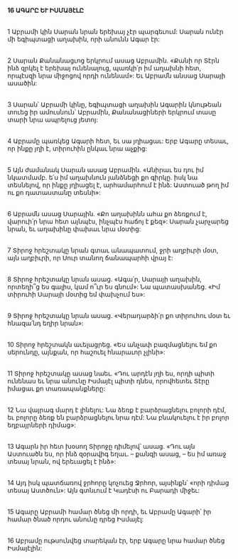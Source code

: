 **16 ԱԳԱՐԸ ԵՒ ԻՍՄԱՅէԼԸ**

\
1 Աբրամի կին Սարան նրան երեխայ չէր պարգեւում: Սարան ունէր մի եգիպտացի աղախին, որի անունն Ագար էր:

\
2 Սարան Քանանացւոց երկրում ասաց Աբրամին. «Քանի որ Տէրն ինձ զրկել է երեխայ ունենալուց, պառկի՛ր իմ աղախնի հետ, որպէսզի նրա միջոցով որդի ունենամ»: Եւ Աբրամն անսաց Սարայի ասածին:

\
3 Սարան՝ Աբրամի կինը, եգիպտացի աղախին Ագարին կնութեան տուեց իր ամուսնուն՝ Աբրամին, Քանանացիների երկրում տասը տարի նրա ապրելուց յետոյ:

\
4 Աբրամը պառկեց Ագարի հետ, եւ սա յղիացաւ: Երբ Ագարը տեսաւ, որ ինքը յղի է, տիրուհին ընկաւ նրա աչքից:

\
5 Այն ժամանակ Սարան ասաց Աբրամին. «Անիրաւ ես դու իմ նկատմամբ. ե՛ս իմ աղախնուն յանձնեցի քո գիրկը. իսկ նա տեսնելով, որ ինքը յղիացել է, արհամարհում է ինձ: Աստուած թող իմ ու քո դատաստանը տեսնի»:

\
6 Աբրամն ասաց Սարային. «Քո աղախինն ահա քո ձեռքում է, վարուի՛ր նրա հետ այնպէս, ինչպէս հաճոյ է քեզ»: Սարան չարչարեց նրան, եւ աղախինը փախաւ նրա մօտից:

\
7 Տիրոջ հրեշտակը նրան գտաւ անապատում, ջրի աղբիւրի մօտ, այն աղբիւրի, որ Սուր տանող ճանապարհի վրայ է:

\
8 Տիրոջ հրեշտակը նրան ասաց. «Ագա՛ր, Սարայի աղախին, որտեղի՞ց ես գալիս, կամ ո՞ւր ես գնում»: Նա պատասխանեց. «Իմ տիրուհի Սարայի մօտից եմ փախչում ես»:

\
9 Տիրոջ հրեշտակը նրան ասաց. «Վերադարձի՛ր քո տիրուհու մօտ եւ հնազա՛նդ եղիր նրան»:

\
10 Տիրոջ հրեշտակն աւելացրեց. «Ես անչափ բազմացնելու եմ քո սերունդը, այնքան, որ հաշուել հնարաւոր չլինի»:

\
11 Տիրոջ հրեշտակը ասաց նաեւ. «Դու արդէն յղի ես, որդի պիտի ունենաս եւ նրա անունը Իսմայէլ պիտի դնես, որովհետեւ Տէրը իմացաւ քո տառապանքները:

\
12 Նա վայրագ մարդ է լինելու: Նա ձեռք է բարձրացնելու բոլորի դէմ, եւ բոլորը ձեռք են բարձրացնելու նրա դէմ: Նա բնակուելու է իր բոլոր եղբայրների դիմաց»:

\
13 Ագարն իր հետ խօսող Տիրոջը դիմելով՝ ասաց. «Դու այն Աստուածն ես, որ ինձ զօրավիգ եղաւ. – քանզի ասաց, – ես իմ առաջ տեսայ նրան, ով երեւացել է ինձ»:

\
14 Այդ իսկ պատճառով ջրհորը կոչուեց Ջրհոր, այսինքն՝ «որի դիմաց տեսայ Աստծուն»: Այն գտնւում է Կադէսի ու Բարադի միջեւ:

\
15 Ագարը Աբրամի համար ծնեց մի որդի, եւ Աբրամը Ագարի՝ իր համար ծնած որդու անունը դրեց Իսմայէլ:

\
16 Աբրամը ութսունվեց տարեկան էր, երբ Ագարը նրա համար ծնեց Իսմայէլին:
